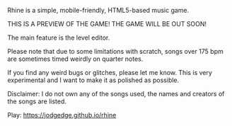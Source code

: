 Rhine is a simple, mobile-friendly, HTML5-based music game.

THIS IS A PREVIEW OF THE GAME! THE GAME WILL BE OUT SOON!

The main feature is the level editor.

Please note that due to some limitations with scratch, songs over 175 bpm are sometimes timed weirdly on quarter notes.

If you find any weird bugs or glitches, please let me know. This is very experimental and I want to make it as polished as possible.

Disclaimer: I do not own any of the songs used, the names and creators of the songs are listed.

Play: https://jodgedge.github.io/rhine
